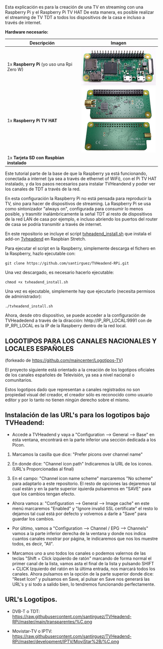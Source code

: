 Esta explicación es para la creación de una TV en streaming con una Raspberry Pi y el Raspberry Pi TV HAT
De esta manera, es posible realizar el streaming de TV TDT a todos los dispositivos de la casa e incluso a través de internet.

**Hardware necesario:**

Descripción | Imagen
------------ | -------------
1x **Raspberry Pi** (yo uso una Rpi Zero W) | <img src="images/Pi_Zero_W.jpg" width="300">
1x **Raspberry Pi TV HAT** | <img src="images/PI_TV_HAT.png" width="300">
1x **Tarjeta SD con Raspbian instalado** |

Este tutorial parte de la base de que la Raspberry ya está funcionando, conectada a internet (ya sea a través de ethernet of WiFi), con el Pi TV HAT instalado, y da los pasos necesarios para instalar TVHeandend y poder ver los canales de TDT a través de la red.

En esta configuración la Raspberry Pi no está pensada para reproducir la TV, sino para hacer de dispositivos de streaming.
La Raspberry Pi se usa como sintonizador "always on", configurada para consumir lo menos posible, y trasmitir inalámbricamente la señal TDT al resto de dispositivos de la red LAN de casa por ejemplo, e incluso abriendo los puertos del router de casa se podría transmitir a través de internet.

En este repositorio se incluye el script [tvheadend_install.sh](tvheadend_install.sh) que instala el add-on [Tvheadend](https://tvheadend.org/) en Raspbian Stretch.

Para ejecutar el script en la Raspberry, simplemente descarga el fichero en la Raspberry, hazlo ejecutable con:

`git clone https://github.com/santirguez/TVHeadend-RPi.git`

Una vez descargado, es necesario hacerlo ejecutable:

`chmod +x tvheadend_install.sh`

Una vez es ejecutable, simplemente hay que ejecutarlo (necesita permisos de administrador):

`./tvheadend_install.sh`

Ahora, desde otro dispositivo, se puede acceder a la configuración de TVHeadedend a través de la diracción:
hhtp://IP_RPI_LOCAL:9991 con de IP_RPI_LOCAL es la IP de la Raspberry dentro de la red local.

## LOGOTIPOS PARA LOS CANALES NACIONALES Y LOCALES ESPAÑOLES 
  (forkeado de https://github.com/maincenter/Logotipos-TV)
  
El proyecto siguiente está orientado a la creación de los logotipos oficiales de los canales españoles de Televisión, ya sea a nivel nacional o comunitarios.

Estos logotipos dado que representan a canales registrados no son propiedad visual del creador, el creador sólo es reconocido como usuario editor y por lo tanto no tienen ningún derecho sobre el mismo.

Instalación de las URL's para los logotipos bajo TVHeadend:
--------------------------------------------------------------------------------------------------------------------
- Accede a TVHeadend y vaya a "Configuration --> General --> Base" en esta ventana, encontrará en la parte inferior una sección dedicada a los Picon.

1. Marcamos la casilla que dice: "Prefer picons over channel name"

1. En donde dice: "Channel icon path" Indicaremos la URL de los iconos. (URL's Proporcionadas al final)

1. En el campo: "Channel icon name scheme" marcaremos "No scheme" para adaptarlo a este repositorio.
El resto de opciones las dejaremos tal cual están y en la parte superior iquierda pulsaremos en "SAVE" para que los cambios tengan efecto.

- Ahora vamos a: "Configuration --> General --> Image cache" en este menú marcaremos "Enabled" y "Ignore invalid SSL certificate" el  resto lo dejamos tal cual está por defecto y volvemos a darle a "Save" para guardar los cambios.

- Por último, vamos a "Configuration --> Channel / EPG --> Channels" vamos a la parte inferior derecha de la ventana y donde nos indica cuantos canales mostrar por página, le indicaremos que nos los muestre todos, es decir, "All".

- Marcamos uno a uno todos los canales o podemos valernos de las teclas "Shift + Click izquierdo de ratón" marcando de forma normal el primer canal de la lista, vamos asta el final de la lista y pulsando SHIFT + CLICK Izquierdo del ratón en la última entrada, nos marcará todos los canales. Ahora pulsamos en la opción de la parte superior donde dice: "Reset Icon" y pulsamos en Save, al pulsar en Save nos generará las URL's y si todo a salido bien, lo tendremos funcionando perfectamente.

URL's Logotipos.
--------------------------------------------------------------------------------------------------------------------
- DVB-T o TDT: https://raw.githubusercontent.com/santirguez/TVHeadend-RPi/master/main/transparentes/%C.png

- Movistar-TV o IPTV: https://raw.githubusercontent.com/santirguez/TVHeadend-RPi/master/development/IPTV/MoviStar%2B/%C.png 
